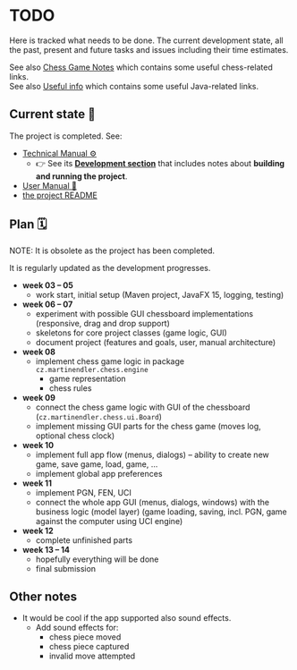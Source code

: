 # TODO

Here is tracked what needs to be done.
The current development state, all the past, present and future tasks and issues including their time estimates.

See also [Chess Game Notes](./CHESS-GAME-NOTES.md) which contains some useful chess-related links.  
See also [Useful info](./USEFUL-INFO.md) which contains some useful Java-related links.


## Current state 👀

The project is completed. See:
* [Technical Manual ⚙️](./docs/TECHNICAL-MANUAL.md)
    * 👉 See its **[Development section](./docs/TECHNICAL-MANUAL.md#development)** that includes notes
        about **building and running the project**.
* [User Manual 📘](./docs/USER-MANUAL.md)
* [the project README](./README.md)


## Plan 🗓️

NOTE: It is obsolete as the project has been completed.

It is regularly updated as the development progresses.

* **week 03 – 05**
    * work start, initial setup (Maven project, JavaFX 15, logging, testing)
* **week 06 – 07**
    * experiment with possible GUI chessboard implementations (responsive, drag and drop support)
    * skeletons for core project classes (game logic, GUI)
    * document project (features and goals, user, manual architecture)
* **week 08**
    * implement chess game logic in package `cz.martinendler.chess.engine`
        * game representation
        * chess rules
* **week 09**
    * connect the chess game logic with GUI of the chessboard (`cz.martinendler.chess.ui.Board`)
    * implement missing GUI parts for the chess game (moves log, optional chess clock)
* **week 10**
    * implement full app flow (menus, dialogs) – ability to create new game, save game, load, game, ...
    * implement global app preferences
* **week 11**
    * implement PGN, FEN, UCI
    * connect the whole app GUI (menus, dialogs, windows) with the business logic (model layer)
        (game loading, saving, incl. PGN, game against the computer using UCI engine)
* **week 12**
    * complete unfinished parts
* **week 13 – 14**
    * hopefully everything will be done
    * final submission


## Other notes

* It would be cool if the app supported also sound effects.
    * Add sound effects for:
        * chess piece moved
        * chess piece captured
        * invalid move attempted
